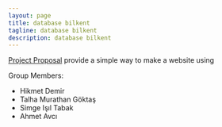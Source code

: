 ```yaml
---
layout: page
title: database bilkent
tagline: database bilkent
description: database bilkent
---
```


[Project Proposal](https://pages.github.com) provide a simple way to make a
website using

Group Members:
- Hikmet Demir
- Talha Murathan Göktaş
- Simge Işıl Tabak
- Ahmet Avcı
